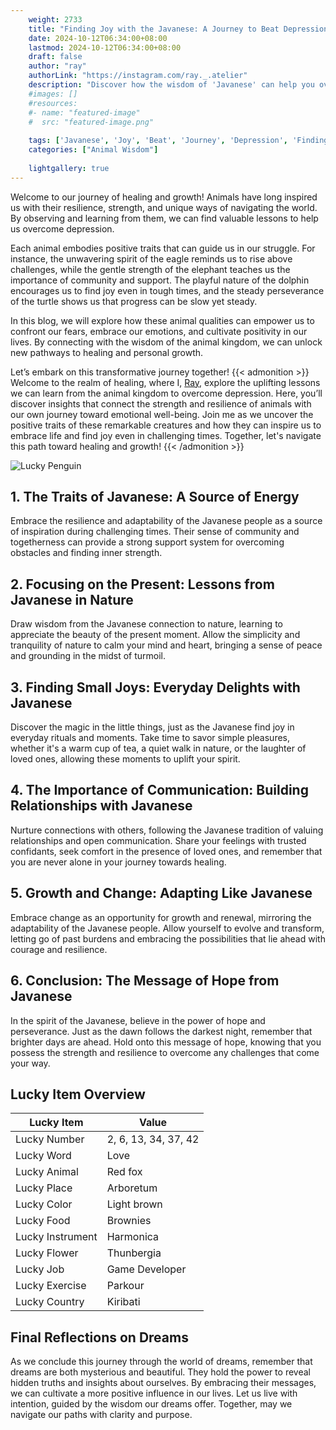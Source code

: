```yaml
---
    weight: 2733
    title: "Finding Joy with the Javanese: A Journey to Beat Depression"  # Assuming 'title' column exists
    date: 2024-10-12T06:34:00+08:00
    lastmod: 2024-10-12T06:34:00+08:00
    draft: false
    author: "ray"
    authorLink: "https://instagram.com/ray._.atelier"
    description: "Discover how the wisdom of 'Javanese' can help you overcome depression and find joy in your life journey."
    #images: []
    #resources:
    #- name: "featured-image"
    #  src: "featured-image.png"
    
    tags: ['Javanese', 'Joy', 'Beat', 'Journey', 'Depression', 'Finding']
    categories: ["Animal Wisdom"]
    
    lightgallery: true
---
```

    
Welcome to our journey of healing and growth! Animals have long inspired us with their resilience, strength, and unique ways of navigating the world. By observing and learning from them, we can find valuable lessons to help us overcome depression.

Each animal embodies positive traits that can guide us in our struggle. For instance, the unwavering spirit of the eagle reminds us to rise above challenges, while the gentle strength of the elephant teaches us the importance of community and support. The playful nature of the dolphin encourages us to find joy even in tough times, and the steady perseverance of the turtle shows us that progress can be slow yet steady.

In this blog, we will explore how these animal qualities can empower us to confront our fears, embrace our emotions, and cultivate positivity in our lives. By connecting with the wisdom of the animal kingdom, we can unlock new pathways to healing and personal growth.

Let’s embark on this transformative journey together!
{{< admonition >}}
Welcome to the realm of healing, where I, [Ray](https://instagram.com/ray._.atelier), explore the uplifting lessons we can learn from the animal kingdom to overcome depression. Here, you’ll discover insights that connect the strength and resilience of animals with our own journey toward emotional well-being. Join me as we uncover the positive traits of these remarkable creatures and how they can inspire us to embrace life and find joy even in challenging times. Together, let's navigate this path toward healing and growth!
{{< /admonition >}}

![Lucky Penguin](https://cdn.pixabay.com/photo/2024/09/07/02/34/penguins-9028827_1280.jpg "Lucky Penguin")

## 1. The Traits of Javanese: A Source of Energy
Embrace the resilience and adaptability of the Javanese people as a source of inspiration during challenging times. Their sense of community and togetherness can provide a strong support system for overcoming obstacles and finding inner strength.

## 2. Focusing on the Present: Lessons from Javanese in Nature
Draw wisdom from the Javanese connection to nature, learning to appreciate the beauty of the present moment. Allow the simplicity and tranquility of nature to calm your mind and heart, bringing a sense of peace and grounding in the midst of turmoil.

## 3. Finding Small Joys: Everyday Delights with Javanese
Discover the magic in the little things, just as the Javanese find joy in everyday rituals and moments. Take time to savor simple pleasures, whether it's a warm cup of tea, a quiet walk in nature, or the laughter of loved ones, allowing these moments to uplift your spirit.

## 4. The Importance of Communication: Building Relationships with Javanese
Nurture connections with others, following the Javanese tradition of valuing relationships and open communication. Share your feelings with trusted confidants, seek comfort in the presence of loved ones, and remember that you are never alone in your journey towards healing.

## 5. Growth and Change: Adapting Like Javanese
Embrace change as an opportunity for growth and renewal, mirroring the adaptability of the Javanese people. Allow yourself to evolve and transform, letting go of past burdens and embracing the possibilities that lie ahead with courage and resilience.

## 6. Conclusion: The Message of Hope from Javanese
In the spirit of the Javanese, believe in the power of hope and perseverance. Just as the dawn follows the darkest night, remember that brighter days are ahead. Hold onto this message of hope, knowing that you possess the strength and resilience to overcome any challenges that come your way.


## Lucky Item Overview
| Lucky Item          | Value              |
|---------------|--------------------|
| Lucky Number        | 2, 6, 13, 34, 37, 42  |
| Lucky Word          | Love |
| Lucky Animal        | Red fox |
| Lucky Place         | Arboretum     |
| Lucky Color         | Light brown     |
| Lucky Food          | Brownies      |
| Lucky Instrument    | Harmonica |
| Lucky Flower        | Thunbergia    |
| Lucky Job           | Game Developer       |
| Lucky Exercise      | Parkour  |
| Lucky Country       | Kiribati    |


##  Final Reflections on Dreams

As we conclude this journey through the world of dreams, remember that dreams are both mysterious and beautiful. They hold the power to reveal hidden truths and insights about ourselves. By embracing their messages, we can cultivate a more positive influence in our lives. Let us live with intention, guided by the wisdom our dreams offer. Together, may we navigate our paths with clarity and purpose.
